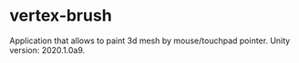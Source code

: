 # vertex-brush
Application that allows to paint 3d mesh by mouse/touchpad pointer.
Unity version: 2020.1.0a9.
